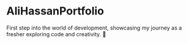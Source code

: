 # AliHassanPortfolio
First step into the world of development, showcasing my journey as a fresher exploring code and creativity. 🚀
